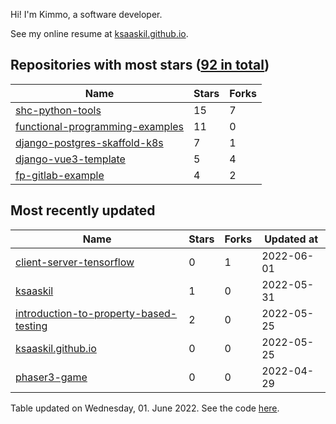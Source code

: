 Hi! I'm Kimmo, a software developer.

See my online resume at [ksaaskil.github.io](https://ksaaskil.github.io).

<!-- repositories starts -->

## Repositories with most stars ([92 in total](https://github.com/ksaaskil?tab=repositories))
| Name        | Stars           | Forks  |
| ------------- |-------------| -----|
|[shc-python-tools](https://github.com/ksaaskil/shc-python-tools)|15|7
|[functional-programming-examples](https://github.com/ksaaskil/functional-programming-examples)|11|0
|[django-postgres-skaffold-k8s](https://github.com/ksaaskil/django-postgres-skaffold-k8s)|7|1
|[django-vue3-template](https://github.com/ksaaskil/django-vue3-template)|5|4
|[fp-gitlab-example](https://github.com/ksaaskil/fp-gitlab-example)|4|2

<!-- repositories ends -->
<!-- recent_repositories starts -->

## Most recently updated
| Name        | Stars           | Forks  | Updated at
| ------------- |-------------| -----|-----|
|[client-server-tensorflow](https://github.com/ksaaskil/client-server-tensorflow)|0|1|2022-06-01
|[ksaaskil](https://github.com/ksaaskil/ksaaskil)|1|0|2022-05-31
|[introduction-to-property-based-testing](https://github.com/ksaaskil/introduction-to-property-based-testing)|2|0|2022-05-25
|[ksaaskil.github.io](https://github.com/ksaaskil/ksaaskil.github.io)|0|0|2022-05-25
|[phaser3-game](https://github.com/ksaaskil/phaser3-game)|0|0|2022-04-29

<!-- recent_repositories ends -->
<!-- updated_at starts -->
Table updated on Wednesday, 01. June 2022. See the code [here](https://github.com/ksaaskil/ksaaskil).
<!-- updated_at ends -->

